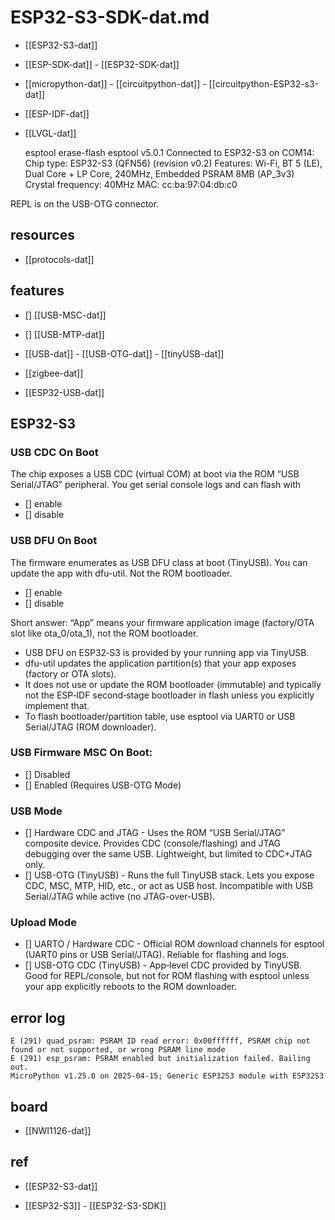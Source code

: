 
# ESP32-S3-SDK-dat.md

- [[ESP32-S3-dat]]

- [[ESP-SDK-dat]] - [[ESP32-SDK-dat]]

- [[micropython-dat]] - [[circuitpython-dat]] - [[circuitpython-ESP32-s3-dat]]

- [[ESP-IDF-dat]]

- [[LVGL-dat]]


    esptool erase-flash
    esptool v5.0.1
    Connected to ESP32-S3 on COM14:
    Chip type:          ESP32-S3 (QFN56) (revision v0.2)
    Features:           Wi-Fi, BT 5 (LE), Dual Core + LP Core, 240MHz, Embedded PSRAM 8MB (AP_3v3)
    Crystal frequency:  40MHz
    MAC:                cc:ba:97:04:db:c0


REPL is on the USB-OTG connector.

## resources 

- [[protocols-dat]]


## features 

- [] [[USB-MSC-dat]] 
- [] [[USB-MTP-dat]] 

- [[USB-dat]] - [[USB-OTG-dat]] - [[tinyUSB-dat]]

- [[zigbee-dat]]

- [[ESP32-USB-dat]]





## ESP32-S3


### USB CDC On Boot

The chip exposes a USB CDC (virtual COM) at boot via the ROM “USB Serial/JTAG” peripheral. You get serial console logs and can flash with

- [] enable 
- [] disable 
  
### USB DFU On Boot

The firmware enumerates as USB DFU class at boot (TinyUSB). You can update the app with dfu-util. Not the ROM bootloader.

- [] enable 
- [] disable 

Short answer: “App” means your firmware application image (factory/OTA slot like ota_0/ota_1), not the ROM bootloader.

- USB DFU on ESP32‑S3 is provided by your running app via TinyUSB.
- dfu-util updates the application partition(s) that your app exposes (factory or OTA slots).
- It does not use or update the ROM bootloader (immutable) and typically not the ESP‑IDF second‑stage bootloader in flash unless you explicitly implement that.
- To flash bootloader/partition table, use esptool via UART0 or USB Serial/JTAG (ROM downloader).

### USB Firmware MSC On Boot:

- [] Disabled
- [] Enabled (Requires USB-OTG Mode)

### USB Mode 

- [] Hardware CDC and JTAG - Uses the ROM “USB Serial/JTAG” composite device. Provides CDC (console/flashing) and JTAG debugging over the same USB. Lightweight, but limited to CDC+JTAG only.
- [] USB-OTG (TinyUSB) - Runs the full TinyUSB stack. Lets you expose CDC, MSC, MTP, HID, etc., or act as USB host. Incompatible with USB Serial/JTAG while active (no JTAG-over-USB).

### Upload Mode 

- [] UARTO / Hardware CDC - Official ROM download channels for esptool (UART0 pins or USB Serial/JTAG). Reliable for flashing and logs.
- [] USB-OTG CDC (TinyUSB) - App‑level CDC provided by TinyUSB. Good for REPL/console, but not for ROM flashing with esptool unless your app explicitly reboots to the ROM downloader.




## error log 

    E (291) quad_psram: PSRAM ID read error: 0x00ffffff, PSRAM chip not found or not supported, or wrong PSRAM line mode
    E (291) esp_psram: PSRAM enabled but initialization failed. Bailing out.
    MicroPython v1.25.0 on 2025-04-15; Generic ESP32S3 module with ESP32S3




## board 

- [[NWI1126-dat]]

## ref 

- [[ESP32-S3-dat]] 

- [[ESP32-S3]] - [[ESP32-S3-SDK]]